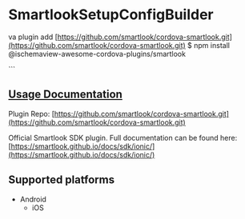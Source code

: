 # SmartlookSetupConfigBuilder

va plugin add [https://github.com/smartlook/cordova-smartlook.git](https://github.com/smartlook/cordova-smartlook.git) $ npm install @ischemaview-awesome-cordova-plugins/smartlook

\`\`\`

## [Usage Documentation](https://danielsogl.gitbook.io/awesome-cordova-plugins/plugins/smartlook/)

Plugin Repo: [https://github.com/smartlook/cordova-smartlook.git](https://github.com/smartlook/cordova-smartlook.git)

Official Smartlook SDK plugin. Full documentation can be found here: [https://smartlook.github.io/docs/sdk/ionic/](https://smartlook.github.io/docs/sdk/ionic/)

## Supported platforms

* Android
  * iOS


